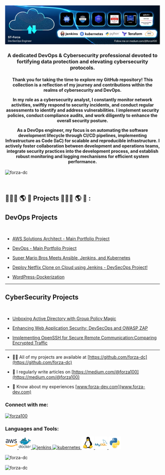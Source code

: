 ![logo](https://github.com/forza-dc/forza-dc/blob/main/Final%20github.jpg)

<h3 align="center">A dedicated DevOps & Cybersecurity professional devoted to fortifying data protection and elevating cybersecurity protocols.</h3>
<h4 align="Center">Thank you for taking the time to explore my GitHub repository! This collection is a reflection of my journey and contributions within the realms of cybersecurity and DevOps.

In my role as a cybersecurity analyst, I constantly monitor network activities, swiftly respond to security incidents, and conduct regular assessments to identify and address vulnerabilities. I implement security policies, conduct compliance audits, and work diligently to enhance the overall security posture.

As a DevOps engineer, my focus is on automating the software development lifecycle through CI/CD pipelines, implementing Infrastructure as Code (IaC) for scalable and reproducible infrastructure. I actively foster collaboration between development and operations teams, integrate security practices into the development process, and establish robust monitoring and logging mechanisms for efficient system performance.
</h4>


<p align="left"> <img src="https://komarev.com/ghpvc/?username=forza-dc&label=Profile%20views&color=0e75b6&style=flat" alt="forza-dc" /> </p>

<p align="left"> <a href="https://twitter.com/" target="blank"><img src="https://img.shields.io/twitter/follow/?logo=twitter&style=for-the-badge" alt="" /></a> </p>

<h2>  👨🏻‍💻 🌎 🔐 Projects 👨🏻‍💻 🌎 🔐 :</h2>



<div>





<h2>  DevOps Projects  </h2>
 <br />
  
  - [AWS Solutions Architect - Main Portfolio Project](https://github.com/forza-dc/AWS-Main-Project)

  - [DevOps - Main Portfolio Project](https://github.com/forza-dc/Petclinic-Microservices-Website-with-Database)
    
  - [Super Mario Bros Meets Ansible, Jenkins, and Kubernetes](https://github.com/forza-dc/Jenkins-CICD-GamePlay)
    
  - [Deploy Netflix Clone on Cloud using Jenkins - DevSecOps Project!](https://github.com/forza-dc/DevSecOps-Project)
    
  - [WordPress-Dockerization](https://github.com/forza-dc/Wordpress-Dockerization)
    
 ---
  
<h2> CyberSecurity Projects  </h2>
  
  <br />
  
  - [Unboxing Active Directory with Group Policy Magic](https://github.com/forza-dc/Unboxing-Active-Directory-with-Group-Policy-Magic)
    
  - [Enhancing Web Application Security: DevSecOps and OWASP ZAP ](https://github.com/forza-dc/Enhancing-Web-Application-Security-DevSecOps-and-OWASP-ZAP)
    
  - [Implementing OpenSSH for Secure Remote Communication:Comparing Encrypted Traffic](https://github.com/forza-dc/Implementing-OpenSSH-for-Secure-Remote-Communication-Comparing-Encrypted-Traffic)
    
 
 ---
  
 


- 👨‍💻 All of my projects are available at [https://github.com/forza-dc](https://github.com/forza-dc)

- 📝 I regularly write articles on [https://medium.com/@forza100](https://medium.com/@forza100)

- 📄 Know about my experiences [www.forza-dev.com](www.forza-dev.com)

<h3 align="left">Connect with me:</h3>
<p align="left">
<a href="https://medium.com/forza100" target="blank"><img align="center" src="https://raw.githubusercontent.com/rahuldkjain/github-profile-readme-generator/master/src/images/icons/Social/medium.svg" alt="forza100" height="30" width="40" /></a>
</p>

<h3 align="left">Languages and Tools:</h3>
<p align="left"> <a href="https://aws.amazon.com" target="_blank" rel="noreferrer"> <img src="https://raw.githubusercontent.com/devicons/devicon/master/icons/amazonwebservices/amazonwebservices-original-wordmark.svg" alt="aws" width="40" height="40"/> </a> <a href="https://www.docker.com/" target="_blank" rel="noreferrer"> <img src="https://raw.githubusercontent.com/devicons/devicon/master/icons/docker/docker-original-wordmark.svg" alt="docker" width="40" height="40"/> </a> <a href="https://www.jenkins.io" target="_blank" rel="noreferrer"> <img src="https://www.vectorlogo.zone/logos/jenkins/jenkins-icon.svg" alt="jenkins" width="40" height="40"/> </a> <a href="https://kubernetes.io" target="_blank" rel="noreferrer"> <img src="https://www.vectorlogo.zone/logos/kubernetes/kubernetes-icon.svg" alt="kubernetes" width="40" height="40"/> </a> <a href="https://www.linux.org/" target="_blank" rel="noreferrer"> <img src="https://raw.githubusercontent.com/devicons/devicon/master/icons/linux/linux-original.svg" alt="linux" width="40" height="40"/> </a> <a href="https://www.mysql.com/" target="_blank" rel="noreferrer"> <img src="https://raw.githubusercontent.com/devicons/devicon/master/icons/mysql/mysql-original-wordmark.svg" alt="mysql" width="40" height="40"/> </a> <a href="https://www.python.org" target="_blank" rel="noreferrer"> <img src="https://raw.githubusercontent.com/devicons/devicon/master/icons/python/python-original.svg" alt="python" width="40" height="40"/> </a> </p>

<p><img align="center" src="https://github-readme-stats.vercel.app/api/top-langs?username=forza-dc&show_icons=true&locale=en&layout=compact" alt="forza-dc" /></p>

<p><img align="center" src="https://github-readme-streak-stats.herokuapp.com/?user=forza-dc&" alt="forza-dc" /></p>
